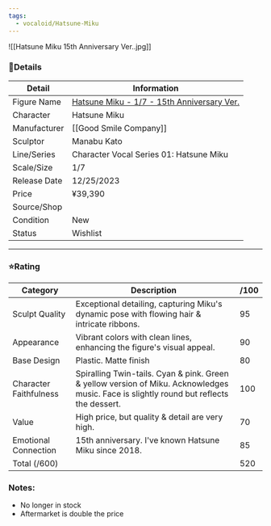 ```yaml
---
tags:
  - vocaloid/Hatsune-Miku
---
```

![[Hatsune Miku 15th Anniversary Ver..jpg]]
### 🧾Details

| Detail       | Information                                                                               |
| ------------ | ----------------------------------------------------------------------------------------- |
| Figure Name  | [Hatsune Miku - 1/7 - 15th Anniversary Ver.](https://myfigurecollection.net/item/1552743) |
| Character    | Hatsune Miku                                                                              |
| Manufacturer | [[Good Smile Company]]                                                                    |
| Sculptor     | Manabu Kato                                                                               |
| Line/Series  | Character Vocal Series 01: Hatsune Miku                                                   |
| Scale/Size   | 1/7                                                                                       |
| Release Date | 12/25/2023                                                                                |
| Price        | ¥39,390                                                                                   |
| Source/Shop  |                                                                                           |
| Condition    | New                                                                                       |
| Status       | Wishlist                                                                                  |

---
### ⭐Rating

| Category               | Description                                                                                                                              | /100 |
| ---------------------- | ---------------------------------------------------------------------------------------------------------------------------------------- | ---- |
| Sculpt Quality         | Exceptional detailing, capturing Miku's dynamic pose with flowing hair & intricate ribbons.                                              | 95   |
| Appearance             | Vibrant colors with clean lines, enhancing the figure's visual appeal.                                                                   | 90   |
| Base Design            | Plastic. Matte finish                                                                                                                    | 80   |
| Character Faithfulness | Spiralling Twin-tails. Cyan & pink. Green & yellow version of Miku. Acknowledges music. Face is slightly round but reflects the dessert. | 100  |
| Value                  | High price, but quality & detail are very high.                                                                                          | 70   |
| Emotional Connection   | 15th anniversary. I've known Hatsune Miku since 2018.                                                                                    | 85   |
| Total (/600)           |                                                                                                                                          | 520  |

### Notes:
- No longer in stock
- Aftermarket is double the price